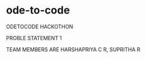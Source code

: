 # ode-to-code
ODETOCODE HACKOTHON

PROBLE STATEMENT 1

TEAM MEMBERS ARE HARSHAPRIYA C R, SUPRITHA R
